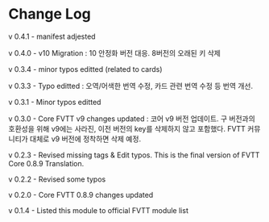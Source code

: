 # Change Log
v 0.4.1 - manifest adjested

v 0.4.0 - v10 Migration : 10 안정화 버전 대응. 8버전의 오래된 키 삭제

v 0.3.4 - minor typos editted (related to cards)

v 0.3.3 - Typo editted : 오역/어색한 번역 수정, 카드 관련 번역 수정 등 번역 개선.

v 0.3.1 - Minor typos editted

v 0.3.0 - Core FVTT v9 changes updated : 코어 v9 버전 업데이트. 구 버전과의 호환성을 위해 v9에는 사라진, 이전 버전의 key를 삭제하지 않고 포함했다. FVTT 커뮤니티가 대체로 v9 버전에 정착하면 삭제 예정.

v 0.2.3 - Revised missing tags & Edit typos. This is the final version of FVTT Core 0.8.9 Translation.

v 0.2.2 - Revised some typos

v 0.2.0 - Core FVTT 0.8.9 changes updated

v 0.1.4 - Listed this module to official FVTT module list
